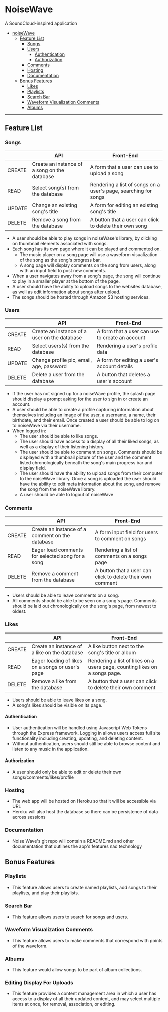 # NoiseWave
A SoundCloud-inspired application

- [noiseWave](#noisewave)
  - [Feature List](#feature-list)
    - [Songs](#songs)
    - [Users](#users)
      - [Authentication](#authentication)
      - [Authorization](#authorization)
    - [Comments](#comments)
    - [Hosting](#hosting)
    - [Documentation](#documentation)
  - [Bonus Features](#bonus-features)
    - [Likes](#likes)
    - [Playlists](#playlists)
    - [Search Bar](#search-bar)
    - [Waveform Visualization Comments](#waveform-visualization-comments)
    - [Albums](#albums)

---

## Feature List

### Songs

|           | API                                           | Front-End
|-----------|-----------------------------------------------|----------------------------------------------------------
| CREATE    | Create an instance of a song on the database  | A form that a user can use to upload a song
| READ      | Select song(s) from the database              | Rendering a list of songs on a user's page, searching for songs
| UPDATE    | Change an existing song's title               | A form for editing an existing song's title
| DELETE    | Remove a song from the database               | A button that a user can click to delete their own song

- A user should be able to play songs in noiseWase's library, by clicking on thumbnail elements associated with songs.
- Each song has its own page where it can be played and commented on.
  - The music player on a song page will use a waveform visualization of the song as the song's progress bar.
  - A song page will display comments on the song from users, along with an input field to post new comments.
- When a user navigates away from a song's page, the song will continue to play in a smaller player at the bottom of the page.
- A user should have the ability to upload songs to the websites database, as well as edit information about songs after upload.
- The songs should be hosted through Amazon S3 hosting services.

### Users

|           | API                                           | Front-End
|-----------|-----------------------------------------------|---------------------------------------------
| CREATE    | Create an instance of a user on the database  | A form that a user can use to create an account
| READ      | Select users(s) from the database             | Rendering a user's profile data
| UPDATE    | Change profile pic, email, age, password      | A form for editing a user's account details
| DELETE    | Delete a user from the database               | A button that deletes a user's account

- If the user has not signed up for a noiseWave profile, the splash page should display a prompt asking for the user to sign in or create an account.
- A user should be able to create a profile capturing information about themselves including an image of the user, a username, a name, their birthdate, and their email. Once created a user should be able to log on to noiseWave via their username.
- When logged in: 
  - The user should be able to like songs.
  - The user should have access to a display of all their liked songs, as well as a display of their listening history.
  - The user should be able to comment on songs. Comments should be displayed with a thumbnail picture of the user and the comment  listed chronologically beneath the song's main progress bar and display field. 
  - The user should have the ability to upload songs from their computer to the noiseWave library. Once a song is uploaded the user should have the ability to edit meta information about the song, and remove the song from the noiseWave library.
  - A user should be able to logout of noiseWave

### Comments

|           | API                                                         | Front-End
|-----------|-------------------------------------------------------------|----------------------------------------------------------
| CREATE    | Create an instance of a comment on the database             | A form input field for users to comment on songs
| READ      | Eager load comments for selected song for a song            | Rendering a list of comments on a songs page
| DELETE    | Remove a comment from the database                          | A button that a user can click to delete their own comment

- Users should be able to leave comments on a song.
- All comments should be able to be seen on a song's page. Comments should be laid out chronologically on the song's page, from newest to oldest.

### Likes

|           | API                                                         | Front-End
|-----------|-------------------------------------------------------------|----------------------------------------------------------
| CREATE    | Create an instance of a like on the database                | A like button next to the song's title or album
| READ      | Eager loading of likes on a songs or user's page            | Rendering a list of likes on a users page, counting likes on a songs page.
| DELETE    | Remove a like from the database                             | A button that a user can click to delete their own comment

- Users should be able to leave likes on a song.
- A song's likes should be visible on its page.

#### Authentication

- User authentication will be handled using Javascript Web Tokens through the Express framework. Logging in allows users access full site functionality including creating, updating, and deleting content.
- Without authentication, users should still be able to browse content and listen to any music in the application.

#### Authorization

- A user should only be able to edit or delete their own songs/comments/likes/profile


### Hosting

- The web app will be hosted on Heroku so that it will be accessible via URL
- Heroku will also host the database so there can be persistence of data across sessions

### Documentation

- Noise Wave's git repo will contain a README.md and other documentation that outlines the app's features nad technology

## Bonus Features


### Playlists

- This feature allows users to create named playlists, add songs to their playlists, and play their playlists.

### Search Bar

- This feature allows users to search for songs and users.

### Waveform Visualization Comments

- This feature allows users to make comments that correspond with points of the waveform.

### Albums

- This feature would allow songs to be part of album collections.

### Editing Display For Uploads

- This feature provides a content management area in which a user has access to a display of all their updated content, and may select multiple items at once, for removal, association, or editing.
